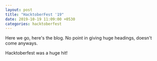 ```yaml
---
layout: post
title: "HacktoberFest '19"
date: 2019-10-19 11:09:00 +0530
categories: hacktoberfest
---
```


Here we go, here's the blog. No point in giving huge headings, doesn't come anyways.

Hacktoberfest was a huge hit!